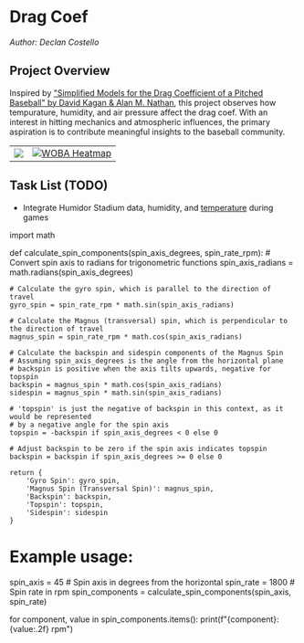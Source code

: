 # **Drag Coef**
*Author: Declan Costello*

## **Project Overview**

Inspired by ["Simplified Models for the Drag Coefficient of a Pitched Baseball" by David Kagan & Alan M. Nathan](http://baseball.physics.illinois.edu/DragTPTMay2014.pdf), this project observes how tempurature, humidity, and air pressure affect the drag coef. With an interest in hitting mechanics and atmospheric influences, the primary aspiration is to contribute meaningful insights to the baseball community.

<table>
<tbody>
  <tr>
    <td>
      <a href="https://github.com/dec1costello/Baseball/blob/main/Physics/Coefficient_of_a_Pitched_Baseball.ipynb">
        <img src="https://github.com/dec1costello/Baseball/assets/79241861/e7d22b62-a499-4bb9-ace4-9160067273bb" />
      </a>
    </td>
    <td>
      <a href="https://github.com/dec1costello/Baseball/blob/main/Physics/Coefficient_of_a_Pitched_Baseball.ipynb">
        <img src="https://github.com/dec1costello/Baseball/assets/79241861/0ff2de04-7370-4b1e-bde4-a3c8549873b1" alt="WOBA Heatmap" />
      </a>
    </td>
</tr>
</tbody>
</table>

## **Task List (TODO)**

- Integrate Humidor Stadium data, humidity, and [temperature](http://baseball.physics.illinois.edu/HRProbTemp.pdf) during games

import math

def calculate_spin_components(spin_axis_degrees, spin_rate_rpm):
    # Convert spin axis to radians for trigonometric functions
    spin_axis_radians = math.radians(spin_axis_degrees)

    # Calculate the gyro spin, which is parallel to the direction of travel
    gyro_spin = spin_rate_rpm * math.sin(spin_axis_radians)

    # Calculate the Magnus (transversal) spin, which is perpendicular to the direction of travel
    magnus_spin = spin_rate_rpm * math.cos(spin_axis_radians)

    # Calculate the backspin and sidespin components of the Magnus Spin
    # Assuming spin_axis_degrees is the angle from the horizontal plane
    # backspin is positive when the axis tilts upwards, negative for topspin
    backspin = magnus_spin * math.cos(spin_axis_radians)
    sidespin = magnus_spin * math.sin(spin_axis_radians)

    # 'topspin' is just the negative of backspin in this context, as it would be represented
    # by a negative angle for the spin axis
    topspin = -backspin if spin_axis_degrees < 0 else 0

    # Adjust backspin to be zero if the spin axis indicates topspin
    backspin = backspin if spin_axis_degrees >= 0 else 0

    return {
        'Gyro Spin': gyro_spin,
        'Magnus Spin (Transversal Spin)': magnus_spin,
        'Backspin': backspin,
        'Topspin': topspin,
        'Sidespin': sidespin
    }

# Example usage:
spin_axis = 45  # Spin axis in degrees from the horizontal
spin_rate = 1800  # Spin rate in rpm
spin_components = calculate_spin_components(spin_axis, spin_rate)

for component, value in spin_components.items():
    print(f"{component}: {value:.2f} rpm")

